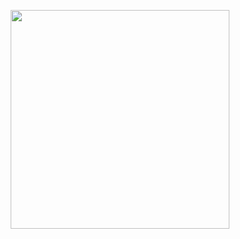 <p align="center">
    <img src="https://user-images.githubusercontent.com/88351152/155437572-a2299b71-d751-44c9-a932-00ef1c6ff366.png" width="350">
</p>